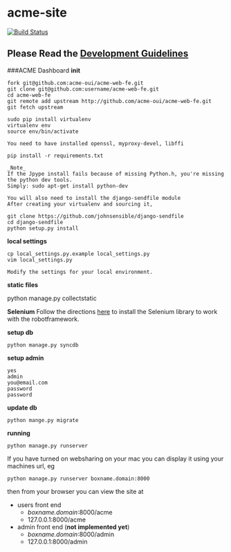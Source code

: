 acme-site
=========
[![Build Status](https://travis-ci.org/ACME-OUI/acme-web-fe.svg?branch=master)](https://travis-ci.org/ACME-OUI/acme-web-fe)
## Please Read the [Development Guidelines](https://github.com/ACME-OUI/acme-web-fe/wiki/Development-Guidelines)

###ACME Dashboard
**init**

    fork git@github.com:acme-oui/acme-web-fe.git
    git clone git@github.com:username/acme-web-fe.git
    cd acme-web-fe
    git remote add upstream http://github.com/acme-oui/acme-web-fe.git
    git fetch upstream

    sudo pip install virtualenv
    virtualenv env
    source env/bin/activate

    You need to have installed openssl, myproxy-devel, libffi

    pip install -r requirements.txt

    _Note_
    If the Jpype install fails because of missing Python.h, you're missing the python dev tools.
    Simply: sudo apt-get install python-dev

    You will also need to install the django-sendfile module
    After creating your virtualenv and sourcing it,
    
    git clone https://github.com/johnsensible/django-sendfile
    cd django-sendfile
    python setup.py install

**local settings**

    cp local_settings.py.example local_settings.py
    vim local_settings.py

    Modify the settings for your local environment.

**static files**

   python manage.py collectstatic

**Selenium**
    Follow the directions [here](https://code.google.com/p/robotframework-seleniumlibrary/wiki/InstallationInstructions) to install the Selenium library to work with the robotframework.

**setup db**

    python manage.py syncdb

**setup admin**

    yes
    admin
    you@email.com
    password
    password

**update db**

    python mange.py migrate

**running**

    python manage.py runserver

If you have turned on websharing on your mac you can display it using your machines url, eg

    python manage.py runserver boxname.domain:8000

then from your browser you can view the site at

* users front end
  * *boxname.domain*:8000/acme
  * 127.0.0.1:8000/acme
* admin front end (**not implemented yet**)
  * *boxname.domain*:8000/admin
  * 127.0.0.1:8000/admin
